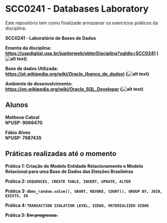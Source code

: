 # SCC0241 - Databases Laboratory


Este repositório tem como finalizade armazenar os exercícios práticos da disciplina: 

<b>SCC0241 - Laboratório de Bases de Dados<b>

Ementa da disciplina: https://uspdigital.usp.br/jupiterweb/obterDisciplina?sgldis=SCC0241 (![alt text](http://www.dicasgerais.com/wp-content/uploads/2011/09/site-da-usp-64x64.gif "Logo USP"))

Base de dados Utilizada: https://pt.wikipedia.org/wiki/Oracle_(banco_de_dados) (![alt text](http://d2.alternativeto.net/dist/icons/oracle-database_75791.png?width=64&height=64&mode=crop&upscale=false "Logo Oracle DB"))

Ambiente de desenvolvimento: https://en.wikipedia.org/wiki/Oracle_SQL_Developer (![alt text](http://www.oracle.com/technetwork/developer-tools/sql-developer/sqldev-64-2015-2530893.png "Logo SQL Developer"))

## Alunos

Matheus Cabral  
<b>NºUSP:</b> 9066470

Fábio Alves   
<b>NºUSP:</b> 7987435

## Práticas realizadas até o momento

<b>Prática 1:</b> Criação de Modelo Entidade Relacionamento e Modelo Relacional para uma Base de Dados das Eleições Brasileiras

<b>Prática 2:</b> `SEQUENCES, CREATE TABLE, INSERT, UPDATE, ALTER`

<b>Prática 3:</b> `dbms_random.value(), GRANT, REVOKE, COUNT(), GROUP BY, JOIN, EXISTS, IN`

<b>Prática 4:</b> `TRANSACTION ISOLATION LEVEL, VIEWS, MATERIALIZED VIEWS`

<b>Prática 5:</b> ~~Em progresso.~~
